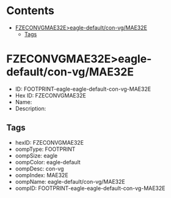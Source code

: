 



Contents
========

* [FZECONVGMAE32E>eagle-default/con-vg/MAE32E](#fzeconvgmae32eeagle-defaultcon-vgmae32e)
	* [Tags](#tags)

# FZECONVGMAE32E>eagle-default/con-vg/MAE32E

- ID: FOOTPRINT-eagle-eagle-default-con-vg-MAE32E
- Hex ID: FZECONVGMAE32E
- Name: 
- Description: 

## Tags

- hexID: FZECONVGMAE32E
- oompType: FOOTPRINT
- oompSize: eagle
- oompColor: eagle-default
- oompDesc: con-vg
- oompIndex: MAE32E
- oompName: eagle-default/con-vg/MAE32E
- oompID: FOOTPRINT-eagle-eagle-default-con-vg-MAE32E
